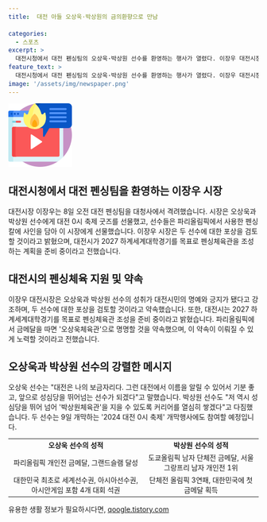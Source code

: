 ```yaml
---
title:  대전 아들 오상욱·박상원의 금의환향으로 만남

categories:
  - 스포츠
excerpt: >
  대전시청에서 대전 펜싱팀의 오상욱·박상원 선수를 환영하는 행사가 열렸다. 이장우 대전시장은 선수들을 격려했고, 대전 0시 축제 굿즈인 모자와 티셔츠를 선물했다. 두 선수는 파리올림픽에서 사용한 펜싱 칼에 사인을 담아 시장에게 선물했고, 시장은 두 선수에 대한 포상을 검토할 것이라고 밝혔다. 또한, 대전시는 2027 하계세계대학경기를 목표로 펜싱체육관을 조성할 계획이며, 선수들의 성취에 대한 약속을 이뤄나갈 것이라고 전했다. 이들의 발언은 대전시민들의 긍지를 높이고, 앞으로의 활동에 기대를 모으고 있다.
feature_text: >
  대전시청에서 대전 펜싱팀의 오상욱·박상원 선수를 환영하는 행사가 열렸다. 이장우 대전시장은 선수들을 격려했고, 대전 0시 축제 굿즈인 모자와 티셔츠를 선물했다. 두 선수는 파리올림픽에서 사용한 펜싱 칼에 사인을 담아 시장에게 선물했고, 시장은 두 선수에 대한 포상을 검토할 것이라고 밝혔다. 또한, 대전시는 2027 하계세계대학경기를 목표로 펜싱체육관을 조성할 계획이며, 선수들의 성취에 대한 약속을 이뤄나갈 것이라고 전했다. 이들의 발언은 대전시민들의 긍지를 높이고, 앞으로의 활동에 기대를 모으고 있다.
image: '/assets/img/newspaper.png'
---
```


<p><img src="/assets/img/news.png" alt="rentncar 속보" /></p>

<h2>대전시청에서 대전 펜싱팀을 환영하는 이장우 시장</h2>

<p data-ke-size="size16">대전시장 이장우는 8일 오전 대전 펜싱팀을 대청사에서 격려했습니다. 시장은 오상욱과 박상원 선수에게 대전 0시 축제 굿즈를 선물했고, 선수들은 파리올림픽에서 사용한 펜싱 칼에 사인을 담아 이 시장에게 선물했습니다. 이장우 시장은 두 선수에 대한 포상을 검토할 것이라고 밝혔으며, 대전시가 2027 하계세계대학경기를 목표로 펜싱체육관을 조성하는 계획을 준비 중이라고 전했습니다.</p>

<h2>대전시의 펜싱체육 지원 및 약속</h2>

<p data-ke-size="size16">이장우 대전시장은 오상욱과 박상원 선수의 성취가 대전시민의 명예와 긍지가 됐다고 강조하며, 두 선수에 대한 포상을 검토할 것이라고 약속했습니다. 또한, 대전시는 2027 하계세계대학경기를 목표로 펜싱체육관 조성을 준비 중이라고 밝혔습니다. 파리올림픽에서 금메달을 따면 '오상욱체육관'으로 명명할 것을 약속했으며, 이 약속이 이뤄질 수 있게 노력할 것이라고 전했습니다.</p>

<h2>오상욱과 박상원 선수의 강렬한 메시지</h2>

<p data-ke-size="size16">오상욱 선수는 "대전은 나의 보금자리다. 그런 대전에서 이름을 알릴 수 있어서 기분 좋고, 앞으로 성심당을 뛰어넘는 선수가 되겠다"고 말했습니다. 박상원 선수도 "저 역시 성심당을 뛰어 넘어 '박상원체육관'을 지을 수 있도록 커리어를 열심히 쌓겠다"고 다짐했습니다. 두 선수는 9일 개막하는 '2024 대전 0시 축제' 개막행사에도 참여할 예정입니다.</p>

<table>
    <tr>
        <td style="text-align: center; height: 17px;"><b>오상욱 선수의 성적</b></td>
        <td style="text-align: center; height: 17px;"><b>박상원 선수의 성적</b></td>
    </tr>
    <tr>
        <td style="text-align: center;">파리올림픽 개인전 금메달, 그랜드슬램 달성</td>
        <td style="text-align: center;">도쿄올림픽 남자 단체전 금메달, 서울 그랑프리 남자 개인전 1위</td>
    </tr>
    <tr>
        <td style="text-align: center;">대한민국 최초로 세계선수권, 아시아선수권, 아시안게임 포함 4개 대회 석권</td>
        <td style="text-align: center;">단체전 올림픽 3연패, 대한민국에 첫 금메달 획득</td>
    </tr>
</table>
유용한 생활 정보가 필요하시다면, <a href="https://qoogle.tistory.com" rel="dofollow">qoogle.tistory.com</a>


